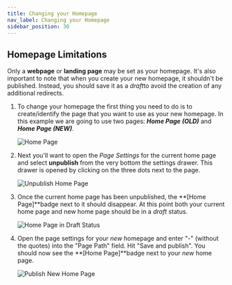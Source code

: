 ```yaml
---
title: Changing your Homepage
nav_label: Changing your Homepage
sidebar_position: 30
---
```


## Homepage Limitations

Only a **webpage** or **landing page** may be set as your homepage. It's also important to note that when you create your new homepage, it shouldn't be published. Instead, you should save it as a *draft*to avoid the creation of any additional redirects.

1. To change your homepage the first thing you need to do is to create/identify the page that you want to use as your new homepage. In this example we are going to use two pages: ***Home Page (OLD)*** and ***Home Page (NEW)***.

     ![Home Page](/assets/studio/screely-1652289415363.png)

2. Next you'll want to open the *Page Settings* for the current home page and select **unpublish** from the very bottom the settings drawer. This drawer is opened by clicking on the three dots next to the page.

     ![Unpublish Home Page](/assets/studio/screely-1652289677207.png)

3. Once the current home page has been unpublished, the **[Home Page]**badge next to it should disappear. At this point both your current home page and new home page should be in a *draft* status.

     ![Home Page in Draft Status](/assets/studio/screely-1652289907506.png)

4. Open the page settings for your *new* homepage and enter "-" (without the quotes) into the "Page Path" field. Hit "Save and publish". You should now see the **[Home Page]**badge next to your *new* home page.

     ![Publish New Home Page](/assets/studio/screely-1652290304515.png)
